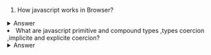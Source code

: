 1. How javascript works in Browser?
<details>
<summary>Answer</summary>

```
 --javascript runtime
  --javascript engine , heap memory ,call stack (execution context) ,Web API ,callback queue , event loop
  -- javascript is interpreted as well JIT comppile language
```

</details

2. What are javascript primitive and compound types ,types coercion ,implicite and explicite coercion?
<details>
<summary>Answer</summary>

```
[https://medium.com/launch-school/javascript-weekly-data-types-and-mutability-e41ab37f2f95]
```

</details
